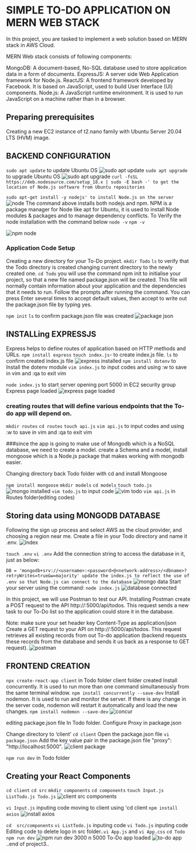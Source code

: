 #  SIMPLE TO-DO APPLICATION ON MERN WEB STACK
In this project, you are tasked to implement a web solution based on MERN stack in AWS Cloud.

MERN Web stack consists of following components:

MongoDB: A document-based, No-SQL database used to store application data in a form of documents.
ExpressJS: A server side Web Application framework for Node.js.
ReactJS: A frontend framework developed by Facebook. It is based on JavaScript, used to build User Interface (UI) components.
Node.js: A JavaScript runtime environment. It is used to run JavaScript on a machine rather than in a browser.
## Preparing prerequisites
Creating a new EC2 instance of t2.nano family with Ubuntu Server 20.04 LTS (HVM) image.
## BACKEND CONFIGURATION
`sudo apt update` to update Ubuntu OS
![sudo apt update](./images/sudo%20apt%20update.png)
`sudo apt upgrade` to upgrade Ubuntu OS
![sudo apt upgrade](./images/sudo%20apt%20upgrade.png)
`curl -fsSL https://deb.nodesource.com/setup_18.x | sudo -E bash -' to get the location of Node.js software from Ubuntu repositories`

`sudo apt-get install -y nodejs' to install Node.js on the server`
![node](./images/node.png)
The command above installs both nodejs and npm. NPM is a package manager for Node like apt for Ubuntu, it is used to install Node modules & packages and to manage dependency conflicts.
To Verify the node installation with the command below
`node -v` 
`npm -v`

![npm node](./images/npm%20node.png)
### Application Code Setup
Creating a new directory for your To-Do project.
`mkdir Todo`
`ls` to verify that the Todo directory is created
changing current directory to the newly created one.
`cd Todo`
 you will use the command npm init to initialise your project, so that a new file named package.json will be created. This file will normally contain information about your application and the dependencies that it needs to run. Follow the prompts after running the command. You can press Enter several times to accept default values, then accept to write out the package.json file by typing yes.

`npm init`
`ls` to confirm package.json file was created
![package json](./images/package%20json.png)
## INSTALLing EXPRESSJS
Express helps to define routes of application based on HTTP methods and URLs.
`npm install express`
`touch index.js`- to create index.js file.
`ls` to confirm created index.js file
![express installed](./images/express%20installed.png)
`npm install dotenv` to Install the dotenv module
`vim index.js` to input codes and using :w to save in vim and :qa to exit vim

`node index.js` to start server
opening port 5000 in EC2 security group
Express page loaded
![express page loaded](./images/express%20page%20loaded.png)
### creating routes that will define various endpoints that the To-do app will depend on.
`mkdir routes`
`cd routes`
`touch api.js`
`vim api.js` to input codes and using :w to save in vim and :qa to exit vim


###since the app is going to make use of Mongodb which is a NoSQL database, we need to create a model.
create a Schema and a model, install mongoose which is a Node.js package that makes working with mongodb easier.

Changing directory back Todo folder with cd and install Mongoose

`npm install mongoose`
`mkdir models`
`cd models`
`touch todo.js`
![mongo installed](./images/mongo%20installed.png)
`vim todo.js` to input code
![vim todo](./images/vim%20todo.png)
`vim api.js` in Routes folder(editing codes)

## Storing data using MONGODB DATABASE
Following the sign up process and select AWS as the cloud provider, and choosing a region near me.
Create a file in your Todo directory and name it .env.
![index](./images/index.png)

`touch .env`
`vi .env`
Add the connection string to access the database in it, just as below:

`DB = 'mongodb+srv://<username>:<password>@<network-address>/<dbname>?retryWrites=true&w=majority'
update the index.js to reflect the use of .env so that Node.js can connect to the database`
![mongo data](./images/mongo%20data.png)
Start your server using the command:
`node index.js`
![database connected](./images/database%20connected.png)

In this project, we will use Postman to test our API.
 Installing Postman
create a POST request to the API http://<PublicIP-or-PublicDNS>:5000/api/todos. This request sends a new task to our To-Do list so the application could store it in the database.

Note: make sure your set header key Content-Type as application/json
Create a GET request to your API on http://<PublicIP-or-PublicDNS>:5000/api/todos. This request retrieves all existing records from out To-do application (backend requests these records from the database and sends it us back as a response to GET request).
![postman](./images/postman.png)

## FRONTEND CREATION
`npx create-react-app client` in Todo folder
client folder created 
Install concurrently. It is used to run more than one command simultaneously from the same terminal window.
`npm install concurrently --save-dev`
Install nodemon. It is used to run and monitor the server. If there is any change in the server code, nodemon will restart it automatically and load the new changes.
`npm install nodemon --save-dev`
![concur](./images/concur.png)

editing  package.json file In Todo folder.
Configure Proxy in package.json

Change directory to ‘client’
`cd client`
Open the package.json file
`vi package.json`
Add the key value pair in the package.json 
file "proxy": "http://localhost:5000".
![client package](./images/client%20package.png)

`npm run dev` in Todo folder

## Creating your React Components
`cd client`
`cd src`
`mkdir components`
`cd components`
`touch Input.js ListTodo.js Todo.js`
![client src components](./images/client%20src%20components.png)

`vi Input.js` inputing code
moving to client using 'cd  client
`npm install axios`
![install axios](./images/install%20axios.png)

`cd  src/components`
`vi ListTodo.js` inputing code
`vi Todo.js` inputing code
Editing code to delete logo
in src folder..`vi App.js` and `vi App.css`
`cd Todo`
`npm run dev`
![npm run dev 3000 n 5000](./images/npm%20run%20dev%203000%20n%205000.png)
To-Do app loaded 
![to-do app](./images/to-do%20app.png)
..end of project3..











